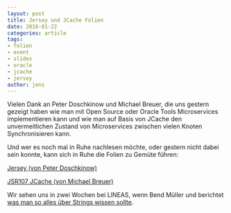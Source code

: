 ```yaml
---
layout: post
title: Jersey und JCache Folien
date: 2016-01-22
categories: article
tags:
- folien
- event
- slides
- oracle
- jcache
- jersey
author: jens
---
```


Vielen Dank an Peter Doschkinow und Michael Breuer, die uns gestern gezeigt haben wie man mit
Open Source oder Oracle Tools Microservices implementieren kann und wie man auf Basis von 
JCache den unvermeitlichen Zustand von Microservices zwischen vielen Knoten Synchronisieren kann.

Und wer es noch mal in Ruhe nachlesen möchte, oder gestern nicht dabei sein konnte, kann sich in
Ruhe die Folien zu Gemüte führen:

[Jersey (von Peter Doschkinow)](/assets/articles/2016/microservice-technologie-enabler.pdf)
 
[JSR107 JCache (von Michael Breuer)](/assets/articles/2016/jsr-107-caching.pdf)

Wir sehen uns in zwei Wochen bei LINEAS, wenn Bend Müller und berichtet 
[was man so alles über Strings wissen sollte](/event/2016/02/04/was-jeder-java-entwickler-ueber-strings-wissen-sollte.html).
